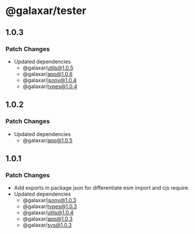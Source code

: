 # @galaxar/tester

## 1.0.3

### Patch Changes

-   Updated dependencies
    -   @galaxar/utils@1.0.5
    -   @galaxar/app@1.0.6
    -   @galaxar/jsonv@1.0.4
    -   @galaxar/types@1.0.4

## 1.0.2

### Patch Changes

-   Updated dependencies
    -   @galaxar/app@1.0.5

## 1.0.1

### Patch Changes

-   Add exports in package json for differentiate esm import and cjs require.
-   Updated dependencies
    -   @galaxar/jsonv@1.0.3
    -   @galaxar/types@1.0.3
    -   @galaxar/utils@1.0.4
    -   @galaxar/app@1.0.3
    -   @galaxar/sys@1.0.3
